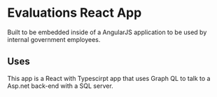 # Evaluations React App

Built to be embedded inside of a AngularJS application to be used by internal government employees.

## Uses

This app is a React with Typescirpt app that uses Graph QL to talk to a Asp.net back-end with a SQL server.
